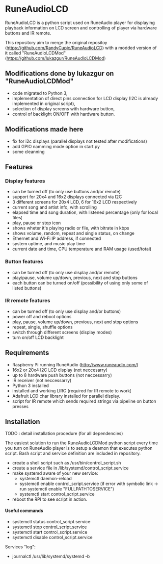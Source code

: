 # RuneAudioLCD

RuneAudioLCD is a python script used on RuneAudio player for displaying playback information on LCD screen and controlling of player via hardware buttons and IR remote.  

This repository aim to merge the original repositoy (https://github.com/RandyCupic/RuneAudioLCD) with a modded version of it called "RuneAudioLCDMod" (https://github.com/lukazgur/RuneAudioLCDMod)

## Modifications done by lukazgur on "RuneAudioLCDMod"
- code migrated to Python 3,
- implementation of direct pins connection for LCD display (I2C is already implemented in original script),
- selection of display screens with hardware button,
- control of backlight ON/OFF with hardware button.

## Modifications made here
- fix for i2c displays (parallel displays not tested after modifications)
- add GPIO namming mode option in start.py
- some cleanning

## Features
### Display features
- can be turned off (to only use buttons and/or remote)
- support for 20x4 and 16x2 displays connected via I2C
- 3 different screens for 20x4 LCD, 6 for 16x2 LCD respectively
- current song and artist info, with scrolling
- elapsed time and song duration, with listened percentage (only for local files)
- play, pause or stop icon
- shows wheter it's playing radio or file, with bitrate in kbps
- shows volume, random, repeat and single status, on change
- Ethernet and Wi-Fi IP address, if connected
- system uptime, and music play time
- current date and time, CPU temperature and RAM usage (used/total)

### Button features
- can be turned off (to only use display and/or remote)
- play/pause, volume up/down, previous, next and stop buttons
- each button can be turned on/off (possibility of using only some of listed buttons)

### IR remote features
- can be turned off (to only use display and/or buttons)
- power off and reboot options
- play, pause, volume up/down, previous, next and stop options
- repeat, single, shuffle options
- switch through different screens (display modes)
- turn on/off LCD backlight

## Requirements
- Raspberry Pi running RuneAudio (http://www.runeaudio.com/)
- 16x2 or 20x4 I2C LCD display (not neccesarry)
- up to 8 hardware push buttons (not neccessarry)
- IR receiver (not neccessarry)
- Python 3 installed
- installed and working LIRC (required for IR remote to work)
- Adafruit LCD char library installed for parallel display.
- script for IR remote which sends required strings via pipeline on button presses

## Installation
TODO : detail installation procedure (for all dependencies)

The easiest solution to run the RuneAudioLCDMod python script every time you turn on RuneAudio player is to setup a deamon
that executes python script. Bash script and service definition are included in repository.
- create a shell script such as /usr/bin/control_script.sh
- create a service file in /lib/systemd/control_script.service
- make systemd aware of your new service:
  - systemctl daemon-reload
  - systemctl enable control_script.service (if error with symbolic link -> run systemctl enable "FULLPATHTOSERVICE")
  - systemctl start control_script.service
- reboot the RPI to see script in action.

#### Useful commands
- systemctl status control_script.service
- systemctl stop control_script.service
- systemctl start control_script.service
- systemctl disable control_script.service

Services "log":
- journalctl /usr/lib/systemd/systemd -b
